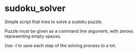 # sudoku_solver

<p>Simple script that tries to solve a sudoku puzzle.</p>
<p>Puzzle must be given as a command line argument, with zeroes representing empty spaces.</p>
Use -l to save each step of the solving process to a txt.
